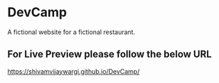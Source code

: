 # DevCamp

A fictional website for a fictional restaurant.

## For Live Preview please follow the below URL

https://shivamvijaywargi.github.io/DevCamp/

